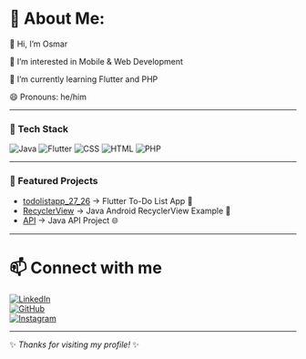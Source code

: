 # 💫 About Me:

👋 Hi, I’m Osmar  

👀 I’m interested in Mobile & Web Development  

🌱 I’m currently learning Flutter and PHP

😄 Pronouns: he/him  

---

### 🔧 Tech Stack
![Java](https://img.shields.io/badge/Java-ED8B00?style=for-the-badge&logo=openjdk&logoColor=white)
![Flutter](https://img.shields.io/badge/Flutter-02569B?style=for-the-badge&logo=flutter&logoColor=white)
![CSS](https://img.shields.io/badge/CSS3-1572B6?style=for-the-badge&logo=css3&logoColor=white)
![HTML](https://img.shields.io/badge/HTML5-E34F26?style=for-the-badge&logo=html5&logoColor=white)
![PHP](https://img.shields.io/badge/PHP-777BB4?style=for-the-badge&logo=php&logoColor=white)

---

### 📌 Featured Projects
- [todolistapp_27_26](https://github.com/XOsmar969/todolistapp_27_26) → Flutter To-Do List App 📱  
- [RecyclerView](https://github.com/XOsmar969/RecyclerView) → Java Android RecyclerView Example 📂  
- [API](https://github.com/XOsmar969/API) → Java API Project 🌐  

---

# 📫 Connect with me

[![LinkedIn](https://img.shields.io/badge/LinkedIn-0077B5?style=for-the-badge&logo=linkedin&logoColor=white)](https://www.linkedin.com/in/osmar-ghalib-albani-764926383)  
[![GitHub](https://img.shields.io/badge/GitHub-100000?style=for-the-badge&logo=github&logoColor=white)](https://github.com/XOsmar969)  
[![Instagram](https://img.shields.io/badge/Instagram-E4405F?style=for-the-badge&logo=instagram&logoColor=white)](https://instagram.com/baa_kenn)

---
✨ *Thanks for visiting my profile!* ✨
